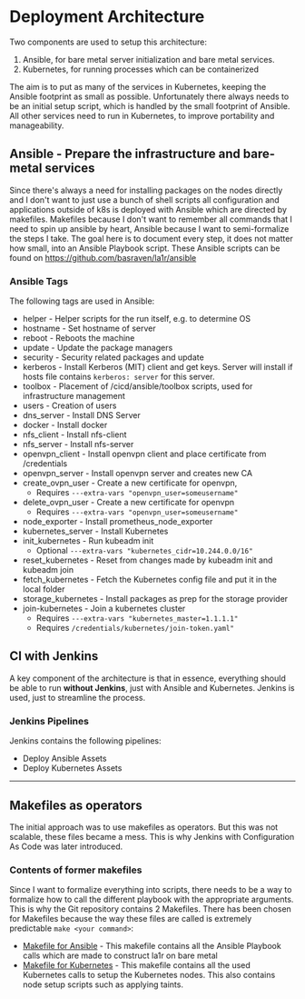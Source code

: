 # Deployment Architecture
Two components are used to setup this architecture:

1. Ansible, for bare metal server initialization and bare metal services.
2. Kubernetes, for running processes which can be containerized

The aim is to put as many of the services in Kubernetes, keeping the Ansible footprint as small as possible.
Unfortunately there always needs to be an initial setup script, which is handled by the small footprint of Ansible.
All other services need to run in Kubernetes, to improve portability and manageability.

## Ansible - Prepare the infrastructure and bare-metal services
Since there's always a need for installing packages on the nodes directly and I don't want to just use a bunch of shell scripts all configuration and applications outside of k8s is deployed with Ansible which are directed by makefiles. Makefiles because I don't want to remember all commands that I need to spin up ansible by heart, Ansible because I want to semi-formalize the steps I take.
The goal here is to document every step, it does not matter how small, into an Ansible Playbook script.
These Ansible scripts can be found on <https://github.com/basraven/la1r/ansible>

### Ansible Tags
The following tags are used in Ansible:
* helper                - Helper scripts for the run itself, e.g. to determine OS
* hostname              - Set hostname of server
* reboot                - Reboots the machine
* update                - Update the package managers
* security              - Security related packages and update
* kerberos              - Install Kerberos (MIT) client and get keys. Server will install if hosts file contains ```kerberos: server``` for this server.
* toolbox               - Placement of /cicd/ansible/toolbox scripts, used for infrastructure management
* users                 - Creation of users
* dns_server            - Install DNS Server
* docker                - Install docker
* nfs_client            - Install nfs-client
* nfs_server            - Install nfs-server
* openvpn_client        - Install openvpn client and place certificate from /credentials
* openvpn_server        - Install openvpn server and creates new CA
* create_ovpn_user      - Create a new certificate for openvpn,
  * Requires ```---extra-vars "openvpn_user=someusername"```
* delete_ovpn_user   - Create a new certificate for openvpn
  * Requires ```---extra-vars "openvpn_user=someusername"```
* node_exporter         - Install prometheus_node_exporter
* kubernetes_server     - Install Kubernetes
* init_kubernetes       - Run kubeadm init
  * Optional ```---extra-vars "kubernetes_cidr=10.244.0.0/16"```
* reset_kubernetes      - Reset from changes made by kubeadm init and kubeadm join
* fetch_kubernetes      - Fetch the Kubernetes config file and put it in the local folder
* storage_kubernetes    - Install packages as prep for the storage provider
* join-kubernetes       - Join a kubernetes cluster
  * Requires ```---extra-vars "kubernetes_master=1.1.1.1"```
  * Requires ```/credentials/kubernetes/join-token.yaml"```

## CI with Jenkins
A key component of the architecture is that in essence, everything should be able to run **without Jenkins**, just with Ansible and Kubernetes.
Jenkins is used, just to streamline the process.

### Jenkins Pipelines
Jenkins contains the following pipelines:

* Deploy Ansible Assets
* Deploy Kubernetes Assets

---

## Makefiles as operators
The initial approach was to use makefiles as operators. But this was not scalable, these files became a mess.
This is why Jenkins with Configuration As Code was later introduced.

### Contents of former makefiles
Since I want to formalize everything into scripts, there needs to be a way to formalize how to call the different playbook with the appropriate arguments.
This is why the Git repository contains 2 Makefiles. There has been chosen for Makefiles because the way these files are called is extremely predictable ```make <your command>```:

* [Makefile for Ansible](/) - This makefile contains all the Ansible Playbook calls which are made to construct la1r on bare metal
* [Makefile for Kubernetes](/) - This makefile contains all the used Kubernetes calls to setup the Kubernetes nodes. This also contains node setup scripts such as applying taints.
